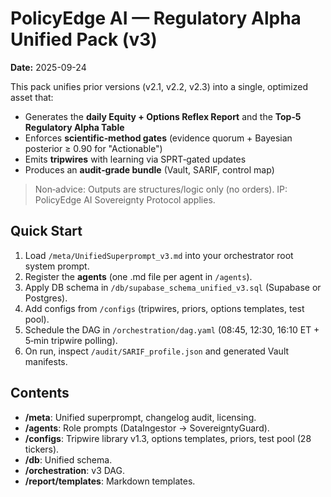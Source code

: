 # PolicyEdge AI — Regulatory Alpha Unified Pack (v3)

**Date:** 2025-09-24

This pack unifies prior versions (v2.1, v2.2, v2.3) into a single, optimized asset that:
- Generates the **daily Equity + Options Reflex Report** and the **Top‑5 Regulatory Alpha Table**
- Enforces **scientific‑method gates** (evidence quorum + Bayesian posterior ≥ 0.90 for "Actionable")
- Emits **tripwires** with learning via SPRT‑gated updates
- Produces an **audit‑grade bundle** (Vault, SARIF, control map)

> Non‑advice: Outputs are structures/logic only (no orders). IP: PolicyEdge AI Sovereignty Protocol applies.

## Quick Start
1. Load `/meta/UnifiedSuperprompt_v3.md` into your orchestrator root system prompt.
2. Register the **agents** (one .md file per agent in `/agents`).
3. Apply DB schema in `/db/supabase_schema_unified_v3.sql` (Supabase or Postgres).
4. Add configs from `/configs` (tripwires, priors, options templates, test pool).
5. Schedule the DAG in `/orchestration/dag.yaml` (08:45, 12:30, 16:10 ET + 5‑min tripwire polling).
6. On run, inspect `/audit/SARIF_profile.json` and generated Vault manifests.

## Contents
- **/meta**: Unified superprompt, changelog audit, licensing.
- **/agents**: Role prompts (DataIngestor → SovereigntyGuard).
- **/configs**: Tripwire library v1.3, options templates, priors, test pool (28 tickers).
- **/db**: Unified schema.
- **/orchestration**: v3 DAG.
- **/report/templates**: Markdown templates.

